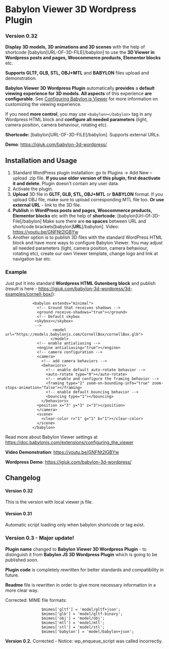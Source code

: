 # Babylon Viewer 3D Wordpress Plugin

### Version 0.32

**Display 3D models, 3D animations and 3D scenes** with the help of shortcode [babylon]URL-OF-3D-FILE[/babylon] to use the **3D Viewer in Wordpress posts and pages, Woocommerce products, Elementor blocks** etc. 

**Supports GLTF, GLB, STL, OBJ+MTL** and **BABYLON** files upload and demonstration. 

**Babylon Viewer 3D Wordpress Plugin** automatically **provides** a **default viewing experience for 3D models**. **All aspects** of this experience **are configurable**. See [Configuring Babylon.js Viewer](https://doc.babylonjs.com/extensions/configuring_the_viewer "Configuring Babylon.js Viewer") for more information on customizing the viewing experience.

If you need **more control**, you may use `<babylon></babylon>` tag in any Wordpress HTML block and **configure all needed parameters** (light, camera position, camera behaviour, rotating etc).

**Shortcode:** [babylon]URL-OF-3D-FILE[/babylon]. Supports external URLs.

**Demo**: https://igiuk.com/babylon-3d-wordpress/

## Installation and Usage
1. Standard WordPress plugin installation: go to Plugins -> Add New – upload .zip file. 
**If you use older version of this plugin, first deactivate it and delete**. Plugin doesn't contain any user data.
2. Activate the plugin.
3. **Upload** 3D file in **GLTF, GLB, STL, OBJ+MTL** or **BABYLON** format. If you upload OBJ file, make sure to upload corresponding MTL file too.
**Or use external URL** - link to the 3D file.
4. **Publish** in **WordPress posts and pages, Woocommerce products, Elementor blocks** etc with the help of **shortcode**: 
[babylon]Url-Of-3D-File[/babylon]
Make sure there are **no spaces** between URL and shortcode brackets[babylon]**URL**[/babylon].
Video: https://youtu.be/GNFNt2lGBYw
5. Another option is to publish 3D files with the standard WordPress HTML block and have more ways to configure Babylon Viewer. You may adjust all needed parameters (light, camera position, camera behaviour, rotating etc), create our own Viewer template, change logo and link at navigation bar etc.

### Example
Just put it into standard **Wordpress HTML Gutenberg block** and publish (result is here - https://igiuk.com/babylon-3d-wordpress/3d-examples/cornell-box/):

                <babylon extends="minimal">
                  <!-- Ground that receives shadows -->
                  <ground receive-shadows="true"></ground>
                  <!-- Default skybox
                 <skybox></skybox>
                 -->
                         <model url="https://models.babylonjs.com/CornellBox/cornellBox.glb">
                        </model>
                  <!-- enable antialiasing -->
                  <engine antialiasing="true"></engine>
                  <!-- camera configuration -->
                  <camera>
                    <!-- add camera behaviors -->
                    <behaviors>
                      <!-- enable default auto-rotate behavior -->
                      <auto-rotate type="0"></auto-rotate>
                      <!-- enable and configure the framing behavior -->
                      <framing type="2" zoom-on-bounding-info="true" zoom-stops-animation="false"></framing>
                      <!-- enable default bouncing behavior -->
                      <bouncing type="1"></bouncing>
                    </behaviors>
                  <position x="3" y="3" z="3"></position>
                  </camera>
                  <scene>
                    <clear-color r="1" g="1" b="1"></clear-color>
                  </scene>
                </babylon>


Read more about Babylon Viewer settings at https://doc.babylonjs.com/extensions/configuring_the_viewer

**Video Demonstration**: https://youtu.be/GNFNt2lGBYw

**Wordpress Demo**: https://igiuk.com/babylon-3d-wordpress/

## Changelog

#### Version 0.32 

This is the version with local viewer js file.

#### Version 0.31 

Automatic script loading only when babylon shortcode or tag exist. 

### Version 0.3 - Major update!

**Plugin name** changed to **Babylon Viewer 3D Wordpress Plugin** - to 	distinguish it from **Babylon JS 3D Wordpress Plugin** which is going to be published soon.

**Plugin code** is completely rewritten for better standards and compatibility in future.

**Readme** file is rewritten in order to give more necessary information in a more clear way.

Corrected: MIME file formats:

                    $mimes['gltf'] = 'model/gltf+json';
                    $mimes['glb'] = 'model/gltf-binary';
                    $mimes['obj'] = 'model/obj';
                    $mimes['mtl'] = 'model/mtl';
                    $mimes['stl'] = 'model/stl';
                    $mimes['babylon'] = 'model/babylon+json';

**Version 0.2.** Corrected - Notice: wp_enqueue_script was called incorrectly.
